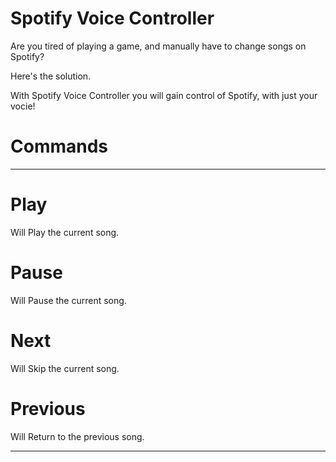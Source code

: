 # Spotify Voice Controller

Are you tired of playing a game, and manually have to change songs on Spotify?

Here's the solution.

With Spotify Voice Controller you will gain control of Spotify, with just your vocie!

# Commands
------------------------------------------------------------------------------------------------------------------------------------------

# Play

Will Play the current song.

# Pause

Will Pause the current song.

# Next

Will Skip the current song.

# Previous

Will Return to the previous song.

------------------------------------------------------------------------------------------------------------------------------------------
